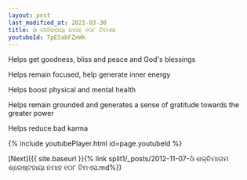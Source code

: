 ```yaml
---
layout: post
last_modified_at: 2021-03-30
title: ଓଁ ତୀର୍ଥକରାୟା ନମାହ ୧୦୮ ଟିମଏସ
youtubeId: TpE5abFZxWk
---
```

 
 
Helps get goodness, bliss and peace and God's blessings
 
Helps remain focused, help generate inner energy 
 
Helps boost physical and mental health 
 
Helps remain grounded and generates a sense of gratitude towards the greater power 
 
Helps reduce bad karma
 
 
 
 


{% include youtubePlayer.html id=page.youtubeId %}
 
[Next]({{ site.baseurl }}{% link  split1/_posts/2012-11-07-ଓଁ ଶକ୍ତିମାତାମ ଶ୍ରେଷ୍ଟହାୟା ନମାହ ୧୦୮ ଟିମଏସ.md%})
 
